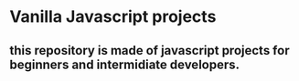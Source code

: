 # Vanilla Javascript projects

## this repository is made of javascript projects for beginners and intermidiate developers.

